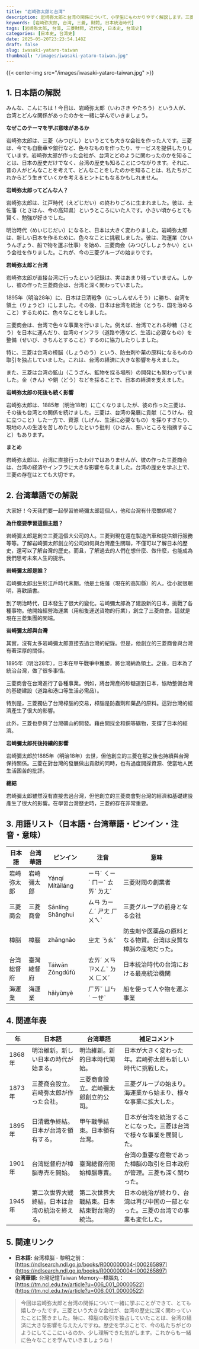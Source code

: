 ```yaml
---
title: "岩崎弥太郎と台湾"
description: 岩崎弥太郎と台湾の関係について、小学生にもわかりやすく解説します。三菱財閥の創始者が台湾にどのように関わったのかを学びましょう。
keywords: [岩崎弥太郎, 台湾, 三菱, 財閥, 日本統治時代]
tags: [岩崎弥太郎, 台湾, 三菱財閥, 近代史, 日本史, 台湾史]
categories: [日本史, 台湾史]
date: 2025-05-20T23:23:54.148Z
draft: false
slug: iwasaki-yataro-taiwan
thumbnail: "/images/iwasaki-yataro-taiwan.jpg"
---
```


{{< center-img src="/images/iwasaki-yataro-taiwan.jpg" >}}

## 1. 日本語の解説

みんな、こんにちは！今日は、岩崎弥太郎（いわさき やたろう）という人が、台湾とどんな関係があったのかを一緒に学んでいきましょう。

**なぜこのテーマを学ぶ意味があるか**

岩崎弥太郎は、三菱（みつびし）というとても大きな会社を作った人です。三菱は、今でも自動車や銀行など、色々なものを作ったり、サービスを提供したりしています。岩崎弥太郎が作った会社が、台湾とどのように関わったのかを知ることは、日本の歴史だけでなく、台湾の歴史も知ることにつながります。それに、昔の人がどんなことを考えて、どんなことをしたのかを知ることは、私たちがこれからどう生きていくかを考えるヒントにもなるかもしれません。

**岩崎弥太郎ってどんな人？**

岩崎弥太郎は、江戸時代（えどじだい）の終わりごろに生まれました。彼は、土佐藩（とさはん、今の高知県）というところにいた人です。小さい頃からとても賢く、勉強が好きでした。

明治時代（めいじじだい）になると、日本は大きく変わりました。岩崎弥太郎は、新しい日本を作るために、色々なことに挑戦しました。彼は、海運業（かいうんぎょう、船で物を運ぶ仕事）を始め、三菱商会（みつびししょうかい）という会社を作りました。これが、今の三菱グループの始まりです。

**岩崎弥太郎と台湾**

岩崎弥太郎が直接台湾に行ったという記録は、実はあまり残っていません。しかし、彼の作った三菱商会は、台湾と深く関わっていました。

1895年（明治28年）に、日本は日清戦争（にっしんせんそう）に勝ち、台湾を領土（りょうど）にしました。その後、日本は台湾を統治（とうち、国を治めること）するために、色々なことをしました。

三菱商会は、台湾で色々な事業を行いました。例えば、台湾でとれる砂糖（さとう）を日本に運んだり、台湾のインフラ（道路や港など、生活に必要なもの）を整備（せいび、きちんとすること）するのに協力したりしました。

特に、三菱は台湾の樟脳（しょうのう）という、防虫剤や薬の原料になるものの取引を独占していました。これは、台湾の経済に大きな影響を与えました。

また、三菱は台湾の鉱山（こうざん、鉱物を採る場所）の開発にも関わっていました。金（きん）や銅（どう）などを採ることで、日本の経済を支えました。

**岩崎弥太郎の死後も続く影響**

岩崎弥太郎は、1885年（明治18年）に亡くなりましたが、彼の作った三菱は、その後も台湾との関係を続けました。三菱は、台湾の発展に貢献（こうけん、役に立つこと）した一方で、資源（しげん、生活に必要なもの）を採りすぎたり、現地の人の生活を苦しめたりしたという批判（ひはん、悪いところを指摘すること）もあります。

**まとめ**

岩崎弥太郎は、台湾に直接行ったわけではありませんが、彼の作った三菱商会は、台湾の経済やインフラに大きな影響を与えました。台湾の歴史を学ぶ上で、三菱の存在はとても大切です。

## 2. 台湾華語での解説

大家好！今天我們要一起學習岩崎彌太郎這個人，他和台灣有什麼關係呢？

**為什麼要學習這個主題？**

岩崎彌太郎是創立三菱這個大公司的人。三菱到現在還在製造汽車和提供銀行服務等等。了解岩崎彌太郎創立的公司如何與台灣產生關聯，不僅可以了解日本的歷史，還可以了解台灣的歷史。而且，了解過去的人們在想什麼、做什麼，也能成為我們思考未來人生的提示。

**岩崎彌太郎是誰？**

岩崎彌太郎出生於江戶時代末期。他是土佐藩（現在的高知縣）的人。從小就很聰明，喜歡讀書。

到了明治時代，日本發生了很大的變化。岩崎彌太郎為了建設新的日本，挑戰了各種事物。他開始經營海運業（用船隻運送貨物的行業），創立了三菱商會。這就是現在三菱集團的開端。

**岩崎彌太郎與台灣**

其實，沒有太多岩崎彌太郎直接去過台灣的紀錄。但是，他創立的三菱商會與台灣有著深厚的關係。

1895年（明治28年），日本在甲午戰爭中獲勝，將台灣納為領土。之後，日本為了統治台灣，做了很多事情。

三菱商會在台灣進行了各種事業。例如，將台灣產的砂糖運到日本，協助整備台灣的基礎建設（道路和港口等生活必需品）。

特別是，三菱獨佔了台灣樟腦的交易，樟腦是防蟲劑和藥品的原料。這對台灣的經濟產生了很大的影響。

此外，三菱也參與了台灣礦山的開發。藉由開採金和銅等礦物，支撐了日本的經濟。

**岩崎彌太郎死後持續的影響**

岩崎彌太郎於1885年（明治18年）去世，但他創立的三菱在那之後也持續與台灣保持關係。三菱在對台灣的發展做出貢獻的同時，也有過度開採資源、使當地人民生活困苦的批評。

**總結**

岩崎彌太郎雖然沒有直接去過台灣，但他創立的三菱商會對台灣的經濟和基礎建設產生了很大的影響。在學習台灣歷史時，三菱的存在非常重要。

## 3. 用語リスト（日本語・台湾華語・ピンイン・注音・意味）

| 日本語     | 台湾華語   | ピンイン    | 注音     | 意味                                                                                                 |
| -------- | -------- | -------- | -------- | -------------------------------------------------------------------------------------------------- |
| 岩崎弥太郎   | 岩崎彌太郎   | Yánqí Mítàiláng | ㄧㄢˊ ㄑㄧˊ ㄇㄧˊ ㄊㄞˋ ㄌㄤˊ | 三菱財閥の創業者                                                                                             |
| 三菱商会    | 三菱商會    | Sānlíng Shānghuì | ㄙㄢ ㄌㄧㄥˊ ㄕㄤ ㄏㄨㄟˋ | 三菱グループの前身となる会社                                                                                           |
| 樟脳       | 樟腦       | zhāngnǎo   | ㄓㄤ ㄋㄠˇ   | 防虫剤や医薬品の原料となる物質。台湾は良質な樟脳の産地だった。                                                                         |
| 台湾総督府   | 臺灣總督府   | Táiwān Zǒngdūfǔ | ㄊㄞˊ ㄨㄢ ㄗㄨㄥˇ ㄉㄨ ㄈㄨˇ | 日本統治時代の台湾における最高統治機関                                                                                   |
| 海運業     | 海運業     | hǎiyùnyè  | ㄏㄞˇ ㄩㄣˋ ㄧㄝˋ | 船を使って人や物を運ぶ事業                                                                                             |

## 4. 関連年表

| 年      | 日本語                                     | 台湾華語                                      | 補足コメント                                                                                                |
| ----- | ---------------------------------------- | ----------------------------------------- | --------------------------------------------------------------------------------------------------------- |
| 1868年 | 明治維新。新しい日本の時代が始まる。                               | 明治維新。新的日本時代開始。                                | 日本が大きく変わった年。岩崎弥太郎も新しい時代に挑戦した。                                                                               |
| 1873年 | 三菱商会設立。岩崎弥太郎が作った会社。                                | 三菱商會設立。岩崎彌太郎創立的公司。                                | 三菱グループの始まり。海運業から始まり、様々な事業に拡大した。                                                                                |
| 1895年 | 日清戦争終結。日本が台湾を領有する。                                | 甲午戰爭結束。日本領有台灣。                                | 日本が台湾を統治することになった。三菱は台湾で様々な事業を展開した。                                                                                |
| 1901年 | 台湾総督府が樟脳専売を開始。                                 | 臺灣總督府開始樟腦專賣。                                  | 台湾の重要な産物であった樟脳の取引を日本政府が管理。三菱も深く関わった。                                                                          |
| 1945年 | 第二次世界大戦終結。日本は台湾の統治を終える。                               | 第二次世界大戰結束。日本結束對台灣的統治。                                | 日本の統治が終わり、台湾は再び中国の一部となった。三菱の台湾での事業も変化した。                                                                       |

## 5. 関連リンク

*   **日本語:** 台湾樟脳 - 黎明之前：[https://ndlsearch.ndl.go.jp/books/R000000004-I000265897](https://ndlsearch.ndl.go.jp/books/R000000004-I000265897)
*   **台湾華語:** 台灣記憶Taiwan Memory--樟腦丸：[https://tm.ncl.edu.tw/article?u=006_001_00000522](https://tm.ncl.edu.tw/article?u=006_001_00000522)

> 今回は岩崎弥太郎と台湾の関係について一緒に学ぶことができて、とても嬉しかったです。三菱という大きな会社が、台湾の歴史に深く関わっていたことに驚きました。特に、樟脳の取引を独占していたことは、台湾の経済に大きな影響を与えたんですね。歴史を学ぶことで、今の私たちがどのようにしてここにいるのか、少し理解できた気がします。これからも一緒に色々なことを学んでいきましょうね！